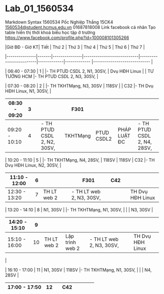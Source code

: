 # Lab_01_1560534
Markdown Syntax
1560534
Pốc Nghiệp Thắng
15CK4
1560534@student.hcmus.edu.vn
01687818008
Link facebook cá nhân
Tạo table hiển thị thời khoá biểu học tập ở trường
https://www.facebook.com/profile.php?id=100008101305266

|Giờ BĐ - Giờ KT| Tiết  |     Thứ 2     |           Thứ 3            |         Thứ 4           |    Thứ 5    |     Thứ 6    |            Thứ 7             |

|---------------|-------|---------------|----------------------------|-------------------------|-------------|------------- |----------------------------- |

| 06:40 - 07:30 |   1   |               |- TH PTƯD CSDL 2, N1, 30SV, |      Dvụ HĐH Linux      |             | TƯ TƯỞNG HCM |- TH PTƯD CSDL 2, N3, 30SV,   |

| 07:30 - 08:20 |   2   |               |- TH TKHTMạng, N3, 30SV     |          118SV          |             |      C32     |- TH Dvụ HĐH Linux, N1, 30SV, |

| 08:30 - 09:20 |   3   |               |                            |           F301          |             |              |                              |
|---------------|-------|---------------|----------------------------|-------------------------|-------------|--------------|------------------------------|
| 09:20 - 10:10 |   4   |               |- TH PTƯD CSDL 2, N2, 30SV, |       TKHTMạng          | PTƯD CSDL2  | PHÁP LUẬT ĐC |- TH PTƯD CSDL 2, N4, 28SV,   |

| 10:20 - 11:10 |   5   |               |- TH TKHTMạng, N4, 28SV,    |         118SV           |    118SV    |      C32     |- TH Dvụ HĐH Linux, N2, 30SV, |

| 11:10 - 12:00 |   6   |               |                            |          F301           |     C42     |              |                              |
|---------------|-------|---------------|----------------------------|-------------------------|-------------|--------------|----------------------------- |
| 12:30 - 13:20 |   7   |  TH LT web 2  |                            |- TH LT web 2, N3, 30SV, |             |              |      TH Dvụ HĐH Linux        |

| 13:20 - 14:10 |   8   |  N1, 30SV     |                            |- TH TKHTMạng, N1, 30SV, |             |              |          N3, 30SV            |

| 14:20 - 15:10 |   9   |               |                            |                         |             |              |                              |
|---------------|-------|---------------|----------------------------|-------------------------|-------------|--------------|----------------------------- |
| 15:10 - 16:00 |   10  |  TH LT web 2  |      Lập trình web 2       |- TH LT web 2, N3, 30SV, |             |              |      TH Dvụ HĐH Linux        |
|

| 16:10 - 17:00 |   11  |  N1, 30SV     |          118SV             |- TH TKHTMạng, N1, 30SV, |             |              |          N4, 28SV            |


| 17:00 - 17:50 |   12  |               |           C42              |                         |             |              |                              | 
|---------------|-------|---------------|----------------------------|-------------------------|-------------|--------------|------------------------------| 

